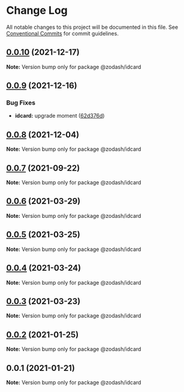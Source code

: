 # Change Log

All notable changes to this project will be documented in this file.
See [Conventional Commits](https://conventionalcommits.org) for commit guidelines.

## [0.0.10](https://github.com/zcorky/zodash/compare/@zodash/idcard@0.0.9...@zodash/idcard@0.0.10) (2021-12-17)

**Note:** Version bump only for package @zodash/idcard





## [0.0.9](https://github.com/zcorky/zodash/compare/@zodash/idcard@0.0.8...@zodash/idcard@0.0.9) (2021-12-16)


### Bug Fixes

* **idcard:** upgrade moment ([62d376d](https://github.com/zcorky/zodash/commit/62d376d76c4e2d6ebca4ade0b6f4317478466eec))





## [0.0.8](https://github.com/zcorky/zodash/compare/@zodash/idcard@0.0.7...@zodash/idcard@0.0.8) (2021-12-04)

**Note:** Version bump only for package @zodash/idcard





## [0.0.7](https://github.com/zcorky/zodash/compare/@zodash/idcard@0.0.6...@zodash/idcard@0.0.7) (2021-09-22)

**Note:** Version bump only for package @zodash/idcard





## [0.0.6](https://github.com/zcorky/zodash/compare/@zodash/idcard@0.0.5...@zodash/idcard@0.0.6) (2021-03-29)

**Note:** Version bump only for package @zodash/idcard





## [0.0.5](https://github.com/zcorky/zodash/compare/@zodash/idcard@0.0.4...@zodash/idcard@0.0.5) (2021-03-25)

**Note:** Version bump only for package @zodash/idcard





## [0.0.4](https://github.com/zcorky/zodash/compare/@zodash/idcard@0.0.3...@zodash/idcard@0.0.4) (2021-03-24)

**Note:** Version bump only for package @zodash/idcard





## [0.0.3](https://github.com/zcorky/zodash/compare/@zodash/idcard@0.0.2...@zodash/idcard@0.0.3) (2021-03-23)

**Note:** Version bump only for package @zodash/idcard





## [0.0.2](https://github.com/zcorky/zodash/compare/@zodash/idcard@0.0.1...@zodash/idcard@0.0.2) (2021-01-25)

**Note:** Version bump only for package @zodash/idcard





## 0.0.1 (2021-01-21)

**Note:** Version bump only for package @zodash/idcard
